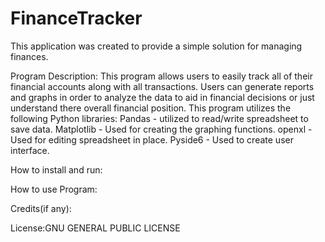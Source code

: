 # FinanceTracker
This application was created to provide a simple solution for managing finances.

Program Description:
	This program allows users to easily track all of their financial accounts along with all transactions. Users can generate reports and graphs in order to analyze the data to aid in financial decisions or just understand there overall financial position.
	This program utilizes the following Python libraries:
		Pandas - utilized to read/write spreadsheet to save data.
		Matplotlib - Used for creating the graphing functions.
		openxl - Used for editing spreadsheet in place.
		Pyside6 - Used to create user interface.

How to install and run:

How to use Program:

Credits(if any):

License:GNU GENERAL PUBLIC LICENSE